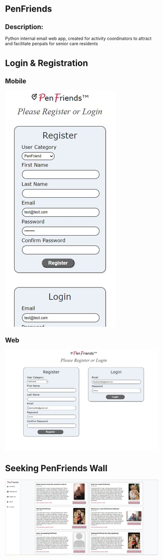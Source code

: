 <h1>PenFriends</h1>
<h2>Description:</h2>
<p>Python internal email web app, created for activity coordinators to attract and facilitate penpals for senior care residents</p>
<h1>Login & Registration</h2>
<h2>Mobile</h2>
<img src="demo/login_mobile.JPG">
<h2>Web</h2>
<img src="demo/login_web.JPG">
<h1>Seeking PenFriends Wall</h1>
<img src="demo/home_seeking_wall_web.JPG">